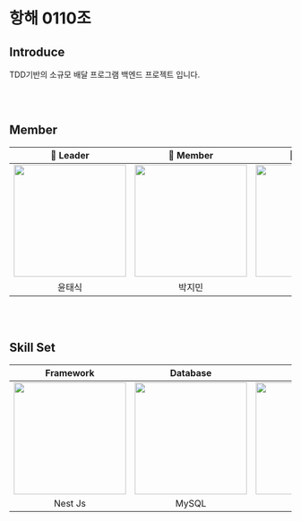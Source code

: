 # 항해 0110조 #


## Introduce

TDD기반의 소규모 배달 프로그램 백엔드 프로젝트 입니다.

<br/>
<br/>

## Member

<div align="center">
 
| 🧑 Leader | 🧑 Member | 🧑 Member |
| :---: | :---: | :---: |
 [<img src="https://avatars.githubusercontent.com/u/90764424?v=4" width = "200">](https://github.com/taesikyoon)| [<img src="https://avatars.githubusercontent.com/u/112109663?v=4" width = "200" >](https://github.com/striker1826)|[<img src= "https://avatars.githubusercontent.com/u/103014298?v=4" width = "200">](https://github.com/keepinblazing)|
| 윤태식 | 박지민 | 
 
</div>

<br/>
<br/>

## Skill Set

<div align="center">

| Framework | Database | Infra | CI/CD | Test |
| :---: | :---: | :---: | :---: | :---: |
| <img src="https://d33wubrfki0l68.cloudfront.net/e937e774cbbe23635999615ad5d7732decad182a/26072/logo-small.ede75a6b.svg" width = "200">| <img src="https://images.velog.io/images/bae_mung/post/2db5f978-3851-4b52-9242-8f1e9307755b/mysql.png" width = "200" >| <img src="https://futurumresearch.com/wp-content/uploads/2020/01/aws-logo.png" width = "200" >| <img src="https://upload.wikimedia.org/wikipedia/commons/thumb/e/e3/Jenkins_logo_with_title.svg/799px-Jenkins_logo_with_title.svg.png" width = "200" > | <img src="https://heropy.blog/css/images/vendor_icons/jest.png" width = "200" > |
| Nest Js | MySQL | AWS | Jenkins | Jest |

</div>





